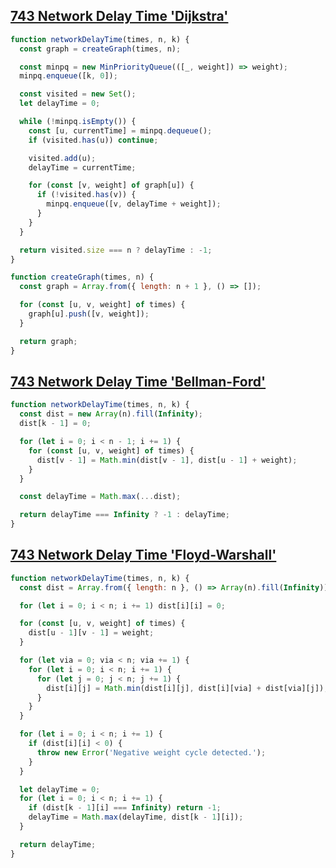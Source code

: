## [743 Network Delay Time 'Dijkstra'](https://leetcode.com/problems/network-delay-time/description/)

<!-- notecardId: 1750683030891 -->

```js
function networkDelayTime(times, n, k) {
  const graph = createGraph(times, n);

  const minpq = new MinPriorityQueue(([_, weight]) => weight);
  minpq.enqueue([k, 0]);

  const visited = new Set();
  let delayTime = 0;

  while (!minpq.isEmpty()) {
    const [u, currentTime] = minpq.dequeue();
    if (visited.has(u)) continue;

    visited.add(u);
    delayTime = currentTime;

    for (const [v, weight] of graph[u]) {
      if (!visited.has(v)) {
        minpq.enqueue([v, delayTime + weight]);
      }
    }
  }

  return visited.size === n ? delayTime : -1;
}

function createGraph(times, n) {
  const graph = Array.from({ length: n + 1 }, () => []);

  for (const [u, v, weight] of times) {
    graph[u].push([v, weight]);
  }

  return graph;
}
```

## [743 Network Delay Time 'Bellman-Ford'](https://leetcode.com/problems/network-delay-time/description/)

<!-- notecardId: 1750684811836 -->

```js
function networkDelayTime(times, n, k) {
  const dist = new Array(n).fill(Infinity);
  dist[k - 1] = 0;

  for (let i = 0; i < n - 1; i += 1) {
    for (const [u, v, weight] of times) {
      dist[v - 1] = Math.min(dist[v - 1], dist[u - 1] + weight);
    }
  }

  const delayTime = Math.max(...dist);

  return delayTime === Infinity ? -1 : delayTime;
}
```

## [743 Network Delay Time 'Floyd-Warshall'](https://leetcode.com/problems/network-delay-time/description/)

<!-- notecardId: 1750687200850 -->

```js
function networkDelayTime(times, n, k) {
  const dist = Array.from({ length: n }, () => Array(n).fill(Infinity));

  for (let i = 0; i < n; i += 1) dist[i][i] = 0;

  for (const [u, v, weight] of times) {
    dist[u - 1][v - 1] = weight;
  }

  for (let via = 0; via < n; via += 1) {
    for (let i = 0; i < n; i += 1) {
      for (let j = 0; j < n; j += 1) {
        dist[i][j] = Math.min(dist[i][j], dist[i][via] + dist[via][j]);
      }
    }
  }

  for (let i = 0; i < n; i += 1) {
    if (dist[i][i] < 0) {
      throw new Error('Negative weight cycle detected.');
    }
  }

  let delayTime = 0;
  for (let i = 0; i < n; i += 1) {
    if (dist[k - 1][i] === Infinity) return -1;
    delayTime = Math.max(delayTime, dist[k - 1][i]);
  }

  return delayTime;
}
```
